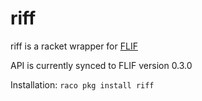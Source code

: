 riff
====

riff is a racket wrapper for [FLIF](https://github.com/FLIF-hub/FLIF)

API is currently synced to FLIF version 0.3.0

Installation: `raco pkg install riff`
